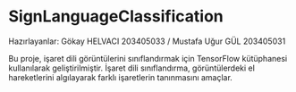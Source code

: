 # SignLanguageClassification
Hazırlayanlar: Gökay HELVACI 203405033 / Mustafa Uğur GÜL 203405031

Bu proje, işaret dili görüntülerini sınıflandırmak için TensorFlow kütüphanesi kullanılarak geliştirilmiştir. İşaret dili sınıflandırma, görüntülerdeki el hareketlerini algılayarak farklı işaretlerin tanınmasını amaçlar.

